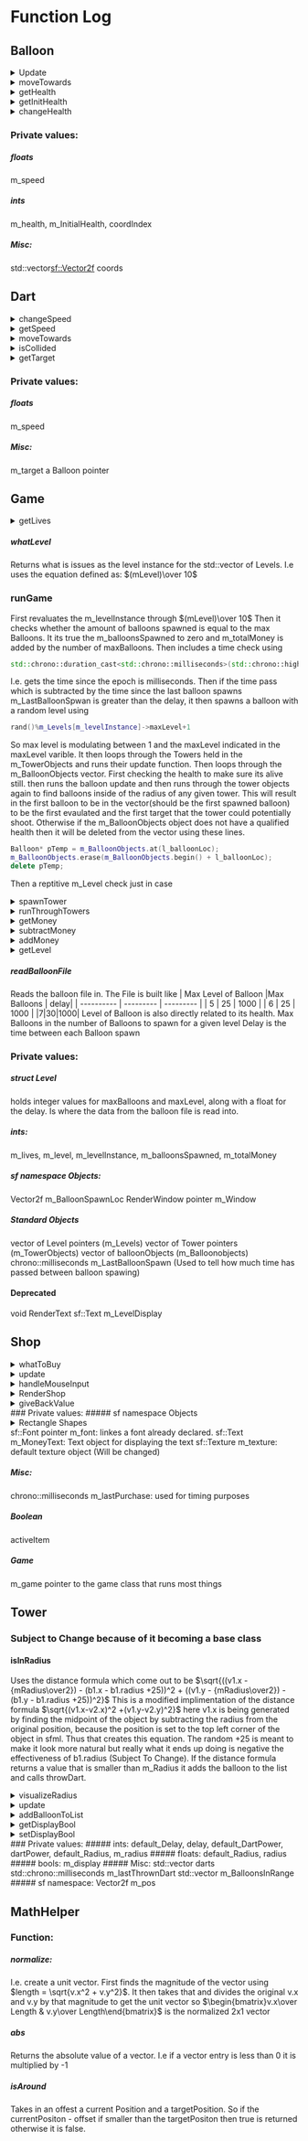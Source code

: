 # Function Log
## Balloon
<details>
<summary> Update</summary>
Checks if the health of the balloon is above 0 using an if statement.
If it isnt then the objects position is set to a value outside of the windows constraints, the else statement should never be called however better safe than sorry. If the if statement evaluates to true then it uses moveTowards function and then checks if it is around the checkpoint coordinate. Then proceeds to call Render which is declared is sprite manager
</details>
<details>
<summary> moveTowards</summary>
Gets the direction of the vector to move in. Calls the normalize function which is in MathHelp. Then has to be multiplied by -1 because of how the math is handled in the back end. I'm not sure why it needs the -1 but it does. Then calls the move function multiplying speed by direction. Where speed already has the delta time applied to it.
</details>
<details>
<summary> getHealth</summary>
Returns the current health of the balloon
</details>
<details>
<summary> getInitHealth</summary>
Returns the initial health of the balloon. Used in calculation for how much to pay to the player for destroying the balloon.
</details>
<details>
<summary> changeHealth</summary>
Subtracts the current health by some change value
</details>

### Private values:
##### floats
m_speed
##### ints
m_health, m_InitialHealth, coordIndex
##### Misc: 
std::vector<sf::Vector2f> coords

## Dart
<details>
<summary> changeSpeed</summary>
Changes the speed of the dart.
</details>
<details>
<summary> getSpeed</summary>
Returns the speed of the dart.
</details>
<details>
<summary> moveTowards</summary>
Same direction calculation as used in the Balloon. Same speed design aswell
</details>
<details>
<summary> isCollided</summary>
Checks if the GolbalBounds of the Dart intersect with the GlobalBounds of the m_target object. Returns a boolean value
</details>
<details>
<summary> getTarget</summary>
Returns a Balloon pointer to the m_target value
</details>

### Private values:
##### floats
m_speed
##### Misc:
m_target a Balloon pointer

## Game
<details>
<summary> getLives</summary>
Returns the m_lives varible. Integer value
</details>

##### whatLevel
Returns what is issues as the level instance for the std::vector of Levels. I.e uses the equation defined as: $(mLevel)\over 10$

### runGame
First revaluates the m_levelInstance through $(mLevel)\over 10$ Then it checks whether the amount of balloons spawned is equal to the max Balloons. It its true the m_balloonsSpawned to zero and m_totalMoney is added by the number of maxBalloons. Then includes a time check using 
```c++
std::chrono::duration_cast<std::chrono::milliseconds>(std::chrono::high_resolution_clock::now().time_since_epoch());
```
I.e. gets the time since the epoch is milliseconds. Then if the time pass which is subtracted by the time since the last balloon spawns m_LastBalloonSpwan is greater than the delay, it then spawns a balloon with a random level using
``` c++
rand()%m_Levels[m_levelInstance]->maxLevel+1
```
So max level is modulating between 1 and the maxLevel indicated in the maxLevel varible. It then loops through the Towers held in the m_TowerObjects and runs their update function. Then loops through the m_BalloonObjects vector. First checking the health to make sure its alive still. then runs the balloon update and then runs through the tower objects again to find balloons inside of the radius of any given tower. This will result in the first balloon to be in the vector(should be the first spawned balloon) to be the first evaulated and the first target that the tower could potentially shoot. Otherwise if the m_BalloonObjects object does not have a qualified health then it will be deleted from the vector using these lines.
```c++
Balloon* pTemp = m_BalloonObjects.at(l_balloonLoc);
m_BalloonObjects.erase(m_BalloonObjects.begin() + l_balloonLoc);
delete pTemp;
```
Then a reptitive m_Level check just in case
<details>
<summary> spawnTower</summary>
Creates a Tower object using new. Pushes the object back to the m_TowerObjects vector.
</details>
<details>
<summary> runThroughTowers</summary>
Runs through the Towers in the m_TowerObjectsVector. Only called when mouse clicked. Used to display the shooting radius
</details>
<details>
<summary> getMoney</summary>
Returns the m_totalMoney varible. Integer value
</details>
<details>
<summary> subtractMoney</summary>
Subtracts from the m_totalMoney varible by the input amount
</details>
<details>
<summary> addMoney</summary>
Adds to the m_totalMoney varible using the inputed value
</details>
<details>
<summary> getLevel</summary>
Returns the m_level varible. Integer value
</details>

##### readBalloonFile
Reads the balloon file in. The File is built like
| Max Level of Balloon |Max Balloons | delay|
| ---------- | --------- | --------- |
| 5 | 25 | 1000 | 
| 6 | 25 | 1000 |
|7|30|1000|
Level of Balloon is also directly related to its health.
Max Balloons in the number of Balloons to spawn for a given level
Delay is the time between each Balloon spawn

### Private values:

##### struct Level
holds integer values for maxBalloons and maxLevel, along with a float for the delay. Is where the data from the balloon file is read into.

##### ints:
m_lives, m_level, m_levelInstance, m_balloonsSpawned, m_totalMoney

##### sf namespace Objects:
Vector2f m_BalloonSpawnLoc
RenderWindow pointer m_Window

##### Standard Objects
vector of Level pointers (m_Levels)
vector of Tower pointers (m_TowerObjects)
vector of balloonObjects (m_Balloonobjects)
chrono::milliseconds m_LastBalloonSpawn (Used to tell how much time has passed between balloon spawing)

#### Deprecated
void RenderText
sf::Text m_LevelDisplay

## Shop
<details>
<summary> whatToBuy</summary>
No implementation yet.
</details>
<details>
<summary> update</summary>
Creates the message for the Total money which is what the m_MoneyText is set to. Calls giveBackValue() just incase it is needed. If there is an activeItem then it sets the position of the m_TowerToPlace shape to the mousePosition. Not the most elegent solution but it works. Then it calls RenderShop
</details>
<details>
<summary> handleMouseInput</summary>
First checks if activeItem is true. If so it calls spawnTower(game Function). It also gets the pos from the function sf::Mouse::getPosition. then sets the activeItem to false. Otherwise it sees if the monkeyButton(needs to be changed to a for loop of all buttons) contains the mouse. If this is true then it checks how much time has passed.(Should be able to be removed). Then checks if the game has enough money to purchase. Sets the activeItem to true and sets up a texture to follow the mouse. Resets the m_lastPurchase to the current time varible. Then subtracts the money. The next else if should be able to be removed but does the same thing. Other wise it prints that there are insuficient funds, should become a Text instead of a cout.
</details>
<details>
<summary> RenderShop</summary>
First checks if activeItem is set to true. If it is it drasws the m_TowerToPlace object. Then it draws the m_MoneyText object, the menuBase object and the monkeyButton object.
</details>
<details>
<summary>giveBackValue</summary>
if activeItem is true the if the escape key is pressed then it add 100 back to the money varible and then sets activeItem to false.
</details>
### Private values:
##### sf namespace Objects
<details>
<summary> Rectangle Shapes</summary>
m_TowerToPlace, menuBase, monkeyButton
</details>
sf::Font pointer m_font: linkes a font already declared.
sf::Text m_MoneyText: Text object for displaying the text
sf::Texture m_texture: default texture object (Will be changed)

##### Misc:
chrono::milliseconds m_lastPurchase: used for timing purposes

##### Boolean
activeItem

##### Game
m_game pointer to the game class that runs most things

## Tower
### Subject to Change because of it becoming a base class
#### isInRadius
Uses the distance formula which come out to be $\sqrt{((v1.x - {mRadius\over2}) - (b1.x  - b1.radius +25))^2 + ((v1.y - {mRadius\over2}) - (b1.y  - b1.radius +25))^2}$
This is a modified implimentation of the distance formula $\sqrt{(v1.x-v2.x)^2 +(v1.y-v2.y)^2}$  here v1.x is being generated by finding the midpoint of the object by subtracting the radius from the original position, because the position is set to the top left corner of the object in sfml. Thus that creates this equation. The random +25 is meant to make it look more natural but really what it ends up doing is negative the effectiveness of b1.radius (Subject To Change).
If the distance formula returns a value that is smaller than m_Radius it adds the balloon to the list and calls throwDart.
<details>
<summary> visualizeRadius</summary>
Creates a sf::CircleShape to visualize the radius. Sets the position to the middle of the object using a similar calculation.
</details>
<details>
<summary> update</summary>
First checks if m_Display is true, if it is it calls visualizeRadius. then it loops through the Darts vector checking if any collided. If one did then it changes the targets health by what will become dartPower. Then it erases the dart.(May cause memory leak not totally sure). Then it loops through the darts again and calls moveTowards and then draws the dart(extremly inefficient should be moved up a loop). This it draws the Tower object
</details>
<details>
<summary> addBalloonToList</summary>
Adds a balloon to the m_BalloonsInRange vector. (Vector not actually used in any capacity)
</details>
<details>
<summary>getDisplayBool</summary>
Returns the m_display boolean.
</details>
<details>
<summary>setDisplayBool</summary>
Sets the m_display boolean to an inputed value
</details>
### Private values:
##### ints:
default_Delay, delay, default_DartPower, dartPower, default_Radius, m_radius
##### floats:
default_Radius, radius
##### bools:
m_display
##### Misc:
std::vector<Dart*> darts
std::chrono::milliseconds m_lastThrownDart
std::vector<Balloon*> m_BalloonsInRange
##### sf namespace:
Vector2f m_pos

## MathHelper
### Function:
##### normalize:
I.e. create a unit vector. 
First finds the magnitude of the vector using $length = \sqrt{v.x^2 + v.y^2}$. It then takes that and divides the original v.x and v.y by that magnitude to get the unit vector so $\begin{bmatrix}v.x\over Length & v.y\over Length\end{bmatrix}$  is the normalized 2x1 vector
##### abs
Returns the absolute value of a vector. I.e if a vector entry is less than 0 it is multiplied by -1
##### isAround 
Takes in an offest a current Position and a targetPosition. So if the currentPositon - offset if smaller than the targetPositon then true is returned otherwise it is false.
